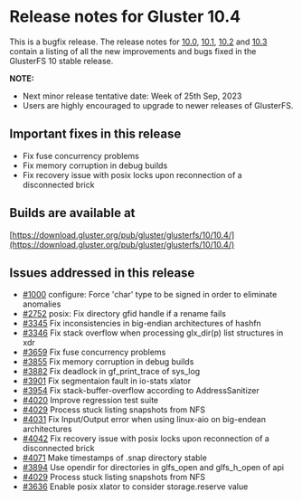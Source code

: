 # Release notes for Gluster 10.4

This is a bugfix release. The release notes for [10.0](10.0.md), [10.1](10.1.md), [10.2](10.2.md) and [10.3](10.3.md) contain a listing of all the new improvements and bugs fixed in the GlusterFS 10 stable release.

**NOTE:**
- Next minor release tentative date: Week of 25th Sep, 2023
- Users are highly encouraged to upgrade to newer releases of GlusterFS.

## Important fixes in this release
- Fix fuse concurrency problems
- Fix memory corruption in debug builds
- Fix recovery issue with posix locks upon reconnection of a disconnected brick

## Builds are available at

[https://download.gluster.org/pub/gluster/glusterfs/10/10.4/](https://download.gluster.org/pub/gluster/glusterfs/10/10.4/)

## Issues addressed in this release

- [#1000](https://github.com/gluster/glusterfs/issues/1000) configure: Force 'char' type to be signed in order to eliminate anomalies
- [#2752](https://github.com/gluster/glusterfs/issues/2752) posix: Fix directory gfid handle if a rename fails
- [#3345](https://github.com/gluster/glusterfs/issues/3345) Fix inconsistencies in big-endian architectures of hashfn
- [#3346](https://github.com/gluster/glusterfs/issues/3346) Fix stack overflow when processing glx_dir\(p\) list structures in xdr
- [#3659](https://github.com/gluster/glusterfs/issues/3659) Fix fuse concurrency problems
- [#3855](https://github.com/gluster/glusterfs/issues/3855) Fix memory corruption in debug builds
- [#3882](https://github.com/gluster/glusterfs/issues/3882) Fix deadlock in  gf_print_trace of sys_log
- [#3901](https://github.com/gluster/glusterfs/issues/3901) Fix segmentaion fault in io-stats xlator
- [#3954](https://github.com/gluster/glusterfs/issues/3954) Fix stack-buffer-overflow according to AddressSanitizer
- [#4020](https://github.com/gluster/glusterfs/issues/4020) Improve regression test suite
- [#4029](https://github.com/gluster/glusterfs/issues/4029) Process stuck listing snapshots from NFS
- [#4031](https://github.com/gluster/glusterfs/issues/4031) Fix Input/Output error when using linux-aio on big-endean architectures
- [#4042](https://github.com/gluster/glusterfs/issues/4042) Fix recovery issue with posix locks upon reconnection of a disconnected brick
- [#4071](https://github.com/gluster/glusterfs/issues/4071) Make timestamps of .snap directory stable
- [#3894](https://github.com/gluster/glusterfs/pull/3894) Use opendir for directories in glfs_open and glfs_h_open of api
- [#4029](https://github.com/gluster/glusterfs/issues/4029) Process stuck listing snapshots from NFS
- [#3636](https://github.com/gluster/glusterfs/issues/3636) Enable posix xlator to consider storage.reserve value
